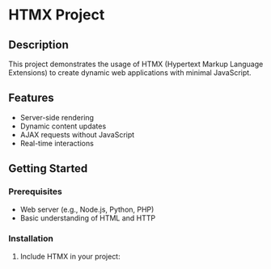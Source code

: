 # HTMX Project

## Description
This project demonstrates the usage of HTMX (Hypertext Markup Language Extensions) to create dynamic web applications with minimal JavaScript.

## Features
- Server-side rendering
- Dynamic content updates
- AJAX requests without JavaScript
- Real-time interactions

## Getting Started

### Prerequisites
- Web server (e.g., Node.js, Python, PHP)
- Basic understanding of HTML and HTTP

### Installation
1. Include HTMX in your project:
